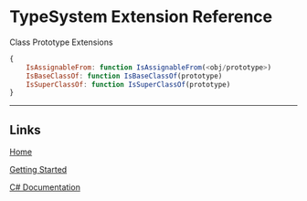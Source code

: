 # TypeSystem Extension Reference

Class Prototype Extensions
```js
{
	IsAssignableFrom: function IsAssignableFrom(<obj/prototype>)
	IsBaseClassOf: function IsBaseClassOf(prototype)
	IsSuperClassOf: function IsSuperClassOf(prototype)
}
```
___

## Links

[Home](../../Readme.md)

[Getting Started](../../GettingStarted.md)

[C# Documentation](/index.html)